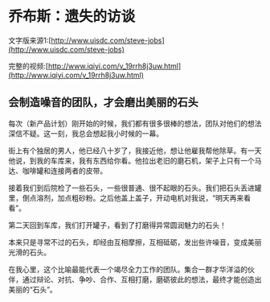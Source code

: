 # 乔布斯：遗失的访谈 

文字版来源1:[http://www.uisdc.com/steve-jobs](http://www.uisdc.com/steve-jobs)

完整的视频:[http://www.iqiyi.com/v_19rrh8j3uw.html](http://www.iqiyi.com/v_19rrh8j3uw.html)

## 会制造噪音的团队，才会磨出美丽的石头

每次（新产品计划）刚开始的时候，我们都有很多很棒的想法，团队对他们的想法深信不疑。这一刻，我总会想起我小时候的一幕。

街上有个独居的男人，他已经八十岁了，我接近他，想让他雇我帮他除草。有一天他说，到我的车库来，我有东西给你看。他拉出老旧的磨石机，架子上只有一个马达、咖啡罐和连接两者的皮带。

接着我们到后院检了一些石头，一些很普通、很不起眼的石头。我们把石头丢进罐里，倒点溶剂，加点粗砂粉。之后他盖上盖子，开动电机对我说，“明天再来看看”。

第二天回到车库，我们打开罐子，看到了打磨得异常圆润魅力的石头！

本来只是寻常不过的石头，却经由互相摩擦，互相砥砺，发出些许噪音，变成美丽光滑的石头。

在我心里，这个比喻最能代表一个竭尽全力工作的团队。集合一群才华洋溢的伙伴，通过辩论、对抗、争吵、合作、互相打磨，磨砺彼此的想法，最终才能创造出美丽的“石头”。